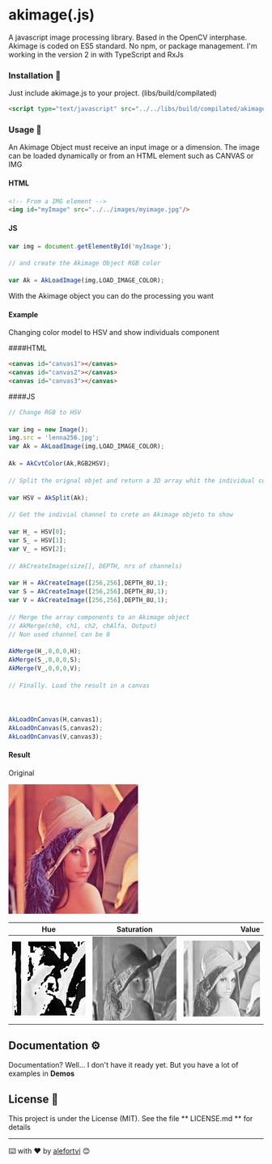 
# akimage(.js)

A javascript image processing library. Based in the OpenCV interphase. 
Akimage is coded on ES5 standard. No npm, or package management.
I'm working in the version 2 in with TypeScript and RxJs 

### Installation 🔧

Just include akimage.js to your project. (libs/build/compilated)
```HTML
<script type="text/javascript" src="../../libs/build/compilated/akimage.js"> </script>
```

### Usage 🔧


An Akimage Object must receive an input image or a dimension. The image can be loaded dynamically or from an HTML element such as CANVAS or IMG

#### HTML

```HTML
<!-- From a IMG element -->
<img id="myImage" src="../../images/myimage.jpg"/>

```

#### JS

```Javascript
var img = document.getElementById('myImage');

// and create the Akimage Object RGB color

var Ak = AkLoadImage(img,LOAD_IMAGE_COLOR);


```

With the Akimage object you can do the processing you want

#### Example
 
Changing color model to HSV and show individuals component

####HTML

```HTML
<canvas id="canvas1"></canvas>
<canvas id="canvas2"></canvas>
<canvas id="canvas3"></canvas>
```

####JS

```Javascript
// Change RGB to HSV

var img = new Image();
img.src = 'lenna256.jpg';
var Ak = AkLoadImage(img,LOAD_IMAGE_COLOR);

Ak = AkCvtColor(Ak,RGB2HSV);

// Split the orignal objet and return a 3D array whit the individual components in each dimension 

var HSV = AkSplit(Ak);

// Get the indivial channel to crete an Akimage objeto to show

var H_ = HSV[0];
var S_ = HSV[1];
var V_ = HSV[2];

// AkCreateImage(size[], DEPTH, nrs of channels) 

var H = AkCreateImage([256,256],DEPTH_8U,1);
var S = AkCreateImage([256,256],DEPTH_8U,1);
var V = AkCreateImage([256,256],DEPTH_8U,1);

// Merge the array components to an Akimage object
// AkMerge(ch0, ch1, ch2, chAlfa, Output)
// Non used channel can be 0

AkMerge(H_,0,0,0,H);
AkMerge(S_,0,0,0,S);
AkMerge(V_,0,0,0,V);

// Finally. Load the result in a canvas



AkLoadOnCanvas(H,canvas1);
AkLoadOnCanvas(S,canvas2);
AkLoadOnCanvas(V,canvas3);

```
#### Result️
Original

![alt text](https://raw.githubusercontent.com/alefortvi/akimagejs/master/images/lenna256.jpg "")


| Hue        | Saturation           |  Value  |
| ------------- |:-------------:| -----:|
| ![alt text](https://raw.githubusercontent.com/alefortvi/akimagejs/master/images/Hue.png "") |![alt text](https://raw.githubusercontent.com/alefortvi/akimagejs/master/images/Sat.png "")  |![alt text](https://raw.githubusercontent.com/alefortvi/akimagejs/master/images/Val.png "") 


## Documentation ⚙️

Documentation? Well... 
I don't have it ready yet. But you have a lot of examples in **Demos**

## License 📄

This project is under the License (MIT). See the file ** LICENSE.md ** for details


---
⌨️ with ❤️ by [alefortvi](https://github.com/alefortvi) 😊
